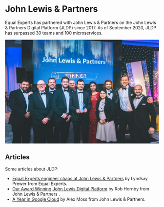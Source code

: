 # John Lewis & Partners

Equal Experts has partnered with John Lewis & Partners on the John Lewis & Partners Digital Platform \(JLDP\) since 2017. As of September 2020, JLDP has surpassed 30 teams and 100 microservices.

![John Lewis &amp; Partners winning a 2019 DevOps Industry Award](../.gitbook/assets/johnlewis.png)

## Articles

Some articles about JLDP:

* [Equal Experts engineer chaos at John Lewis & Partners](https://www.equalexperts.com/blog/our-thinking/equal-experts-engineer-chaos-at-john-lewis-partners/) by Lyndsay Prewer from Equal Experts.
* [Our Award Winning John Lewis Digital Platform](https://medium.com/john-lewis-software-engineering/our-award-winning-john-lewis-digital-platform-2d093e03d542) by Rob Hornby from John Lewis & Partners .
* [A Year in Google Cloud](https://medium.com/john-lewis-software-engineering/a-year-in-google-cloud-4586a117f352) by Alex Moss from John Lewis & Partners.

